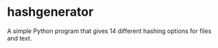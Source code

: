 # hashgenerator
A simple Python program that gives 14 different hashing options for files and text.
